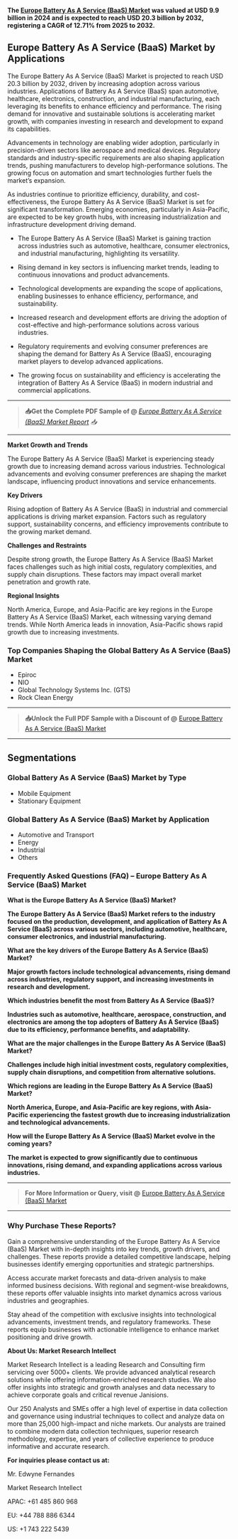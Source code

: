 <p><strong>The <a href="https://www.marketresearchintellect.com/download-sample/?rid=1034147&amp;utm_source=Pulse-April-Europe&amp;utm_medium=852">Europe Battery As A Service (BaaS) Market</a> was valued at USD 9.9 billion in 2024 and is expected to reach USD 20.3 billion by 2032, registering a CAGR of 12.71% from 2025 to 2032.</strong></p><h2>Europe Battery As A Service (BaaS) Market by Applications&nbsp;</h2><p><p>The Europe Battery As A Service (BaaS) Market is projected to reach USD 20.3 billion by 2032, driven by increasing adoption across various industries. Applications of Battery As A Service (BaaS) span automotive, healthcare, electronics, construction, and industrial manufacturing, each leveraging its benefits to enhance efficiency and performance. The rising demand for innovative and sustainable solutions is accelerating market growth, with companies investing in research and development to expand its capabilities.</p><p>Advancements in technology are enabling wider adoption, particularly in precision-driven sectors like aerospace and medical devices. Regulatory standards and industry-specific requirements are also shaping application trends, pushing manufacturers to develop high-performance solutions. The growing focus on automation and smart technologies further fuels the market&rsquo;s expansion.</p><p>As industries continue to prioritize efficiency, durability, and cost-effectiveness, the Europe Battery As A Service (BaaS) Market is set for significant transformation. Emerging economies, particularly in Asia-Pacific, are expected to be key growth hubs, with increasing industrialization and infrastructure development driving demand.</p></p><ul><li><p>The Europe Battery As A Service (BaaS) Market is gaining traction across industries such as automotive, healthcare, consumer electronics, and industrial manufacturing, highlighting its versatility.</p></li><li><p>Rising demand in key sectors is influencing market trends, leading to continuous innovations and product advancements.</p></li><li><p>Technological developments are expanding the scope of applications, enabling businesses to enhance efficiency, performance, and sustainability.</p></li><li><p>Increased research and development efforts are driving the adoption of cost-effective and high-performance solutions across various industries.</p></li><li><p>Regulatory requirements and evolving consumer preferences are shaping the demand for Battery As A Service (BaaS), encouraging market players to develop advanced applications.</p></li><li><p>The growing focus on sustainability and efficiency is accelerating the integration of Battery As A Service (BaaS) in modern industrial and commercial applications.</p></li></ul><hr /><blockquote><p><strong><span class="font-[700]">📥Get the Complete PDF Sample of @ </span></strong><em><span class="font-[700]"><a href="https://www.marketresearchintellect.com/download-sample/?rid=1034147&amp;utm_source=Pulse-April-Europe&amp;utm_medium=852" target="_blank" data-tracking-control-name="article-ssr-frontend-pulse_little-text-block" data-tracking-will-navigate="" data-test-link="">Europe Battery As A Service (BaaS) Market Report</a>&nbsp;📥</span></em></p></blockquote><hr /><p class="" data-start="77" data-end="360"><strong data-start="77" data-end="105">Market Growth and Trends</strong></p><p class="" data-start="77" data-end="360">The Europe Battery As A Service (BaaS) Market is experiencing steady growth due to increasing demand across various industries. Technological advancements and evolving consumer preferences are shaping the market landscape, influencing product innovations and service enhancements.</p><p class="" data-start="362" data-end="606"><strong data-start="362" data-end="377">Key Drivers</strong></p><p class="" data-start="362" data-end="606">Rising adoption of Battery As A Service (BaaS) in industrial and commercial applications is driving market expansion. Factors such as regulatory support, sustainability concerns, and efficiency improvements contribute to the growing market demand.</p><p class="" data-start="608" data-end="849"><strong data-start="608" data-end="637">Challenges and Restraints</strong></p><p class="" data-start="608" data-end="849">Despite strong growth, the Europe Battery As A Service (BaaS) Market faces challenges such as high initial costs, regulatory complexities, and supply chain disruptions. These factors may impact overall market penetration and growth rate.</p><p class="" data-start="851" data-end="1095"><strong data-start="851" data-end="872">Regional Insights</strong></p><p class="" data-start="851" data-end="1095">North America, Europe, and Asia-Pacific are key regions in the Europe Battery As A Service (BaaS) Market, each witnessing varying demand trends. While North America leads in innovation, Asia-Pacific shows rapid growth due to increasing investments.</p><p><h3>Top Companies Shaping the Global Battery As A Service (BaaS) Market </h3><ul><li>Epiroc</li><li>NIO</li><li>Global Technology Systems Inc. (GTS)</li><li>Rock Clean Energy</li></ul></p><hr /><blockquote><p><strong>📥Unlock the Full PDF Sample with a Discount of @</strong> <a href="https://www.marketresearchintellect.com/ask-for-discount/?rid=1034147&amp;utm_source=Pulse-April-Europe&amp;utm_medium=852">Europe Battery As A Service (BaaS) Market</a></p></blockquote><hr /><p><h2>Segmentations</h2><h3>Global Battery As A Service (BaaS) Market by Type</h3><ul><li>Mobile Equipment</li><li>Stationary Equipment</li></ul><h3>Global Battery As A Service (BaaS) Market by Application</h3><ul><li>Automotive and Transport</li><li>Energy</li><li>Industrial</li><li>Others</li></ul></p><h3><strong>Frequently Asked Questions (FAQ) &ndash; Europe Battery As A Service (BaaS) Market</strong></h3><p><strong>What is the Europe Battery As A Service (BaaS) Market?</strong></p><p><strong>The Europe Battery As A Service (BaaS) Market refers to the industry focused on the production, development, and application of Battery As A Service (BaaS) across various sectors, including automotive, healthcare, consumer electronics, and industrial manufacturing.</strong></p><p><strong>What are the key drivers of the Europe Battery As A Service (BaaS) Market?</strong></p><p><strong>Major growth factors include technological advancements, rising demand across industries, regulatory support, and increasing investments in research and development.</strong></p><p><strong>Which industries benefit the most from Battery As A Service (BaaS)?</strong></p><p><strong>Industries such as automotive, healthcare, aerospace, construction, and electronics are among the top adopters of Battery As A Service (BaaS) due to its efficiency, performance benefits, and adaptability.</strong></p><p><strong>What are the major challenges in the Europe Battery As A Service (BaaS) Market?</strong></p><p><strong>Challenges include high initial investment costs, regulatory complexities, supply chain disruptions, and competition from alternative solutions.</strong></p><p><strong>Which regions are leading in the Europe Battery As A Service (BaaS) Market?</strong></p><p><strong>North America, Europe, and Asia-Pacific are key regions, with Asia-Pacific experiencing the fastest growth due to increasing industrialization and technological advancements.</strong></p><p><strong>How will the Europe Battery As A Service (BaaS) Market evolve in the coming years?</strong></p><p><strong>The market is expected to grow significantly due to continuous innovations, rising demand, and expanding applications across various industries.</strong></p><hr /><blockquote><p><span class="font-[700]"><strong>For More Information or Query, visit&nbsp;@</strong>&nbsp;</span><span class="font-[700]"><a href="https://www.marketresearchintellect.com/product/battery-as-a-service-baas-market/?utm_source=Linkedin&utm_medium=852" target="_blank" data-tracking-control-name="article-ssr-frontend-pulse_little-text-block" data-tracking-will-navigate="" data-test-link="">Europe Battery As A Service (BaaS) Market</a></span></p></blockquote><hr /><h3><strong data-start="0" data-end="31">Why Purchase These Reports?</strong></h3><p class="" data-start="35" data-end="297">Gain a comprehensive understanding of the Europe Battery As A Service (BaaS) Market with in-depth insights into key trends, growth drivers, and challenges. These reports provide a detailed competitive landscape, helping businesses identify emerging opportunities and strategic partnerships.</p><p class="" data-start="299" data-end="540">Access accurate market forecasts and data-driven analysis to make informed business decisions. With regional and segment-wise breakdowns, these reports offer valuable insights into market dynamics across various industries and geographies.</p><p class="" data-start="542" data-end="784">Stay ahead of the competition with exclusive insights into technological advancements, investment trends, and regulatory frameworks. These reports equip businesses with actionable intelligence to enhance market positioning and drive growth.</p><p><strong><span class="font-[700]">About Us: Market Research Intellect</span></strong></p><p><span class="">Market Research Intellect is a leading Research and Consulting firm servicing over 5000+ clients. We provide advanced analytical research solutions while offering information-enriched research studies.&nbsp;</span>We also offer insights into strategic and growth analyses and data necessary to achieve corporate goals and critical revenue Janisions.</p><p><span class="">Our 250 Analysts and SMEs offer a high level of expertise in data collection and governance using industrial techniques to collect and analyze data on more than 25,000 high-impact and niche markets. Our analysts are trained to combine modern data collection techniques, superior research methodology, expertise, and years of collective experience to produce informative and accurate research.</span></p><p><strong>For inquiries please contact us at:</strong></p><p>Mr. Edwyne Fernandes</p><p>Market Research Intellect</p><p>APAC: +61 485 860 968</p><p>EU: +44 788 886 6344</p><p>US: +1 743 222 5439</p>